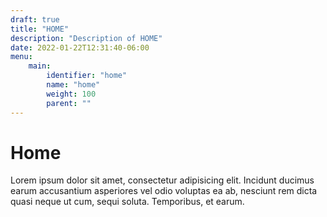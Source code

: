 ```yaml
---
draft: true
title: "HOME"
description: "Description of HOME"
date: 2022-01-22T12:31:40-06:00
menu:
    main:
        identifier: "home"
        name: "home"
        weight: 100 
        parent: ""
---
```


# Home

Lorem ipsum dolor sit amet, consectetur adipisicing elit. Incidunt ducimus earum accusantium asperiores vel odio voluptas ea ab, nesciunt rem dicta quasi neque ut cum, sequi soluta. Temporibus, et earum.